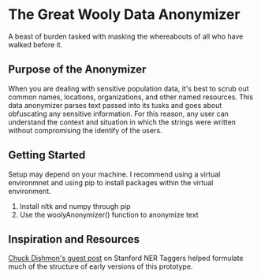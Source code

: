 # The Great Wooly Data Anonymizer
A beast of burden tasked with masking the whereabouts of all who have walked before it.

## Purpose of the Anonymizer
When you are dealing with sensitive population data, it's best to scrub out common names, locations, organizations, and other named resources. This data anonymizer parses text passed into its tusks and goes about obfuscating any sensitive information. For this reason, any user can understand the context and situation in which the strings were written without compromising the identify of the users.

## Getting Started
Setup may depend on your machine. I recommend using a virtual environmnet and using pip to install packages within the virtual environment.

1. Install nltk and numpy through pip
2. Use the woolyAnonymizer() function to anonymize text

## Inspiration and Resources
[Chuck Dishmon's guest post](https://pythonprogramming.net/using-bio-tags-create-named-entity-lists/) on Stanford NER Taggers helped formulate much of the structure of early versions of this prototype.